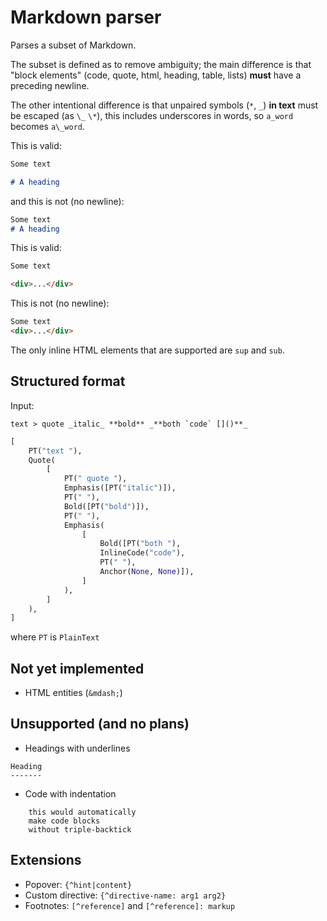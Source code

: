 # Markdown parser

Parses a subset of Markdown.

The subset is defined as to remove ambiguity; the main difference is that "block elements" (code, quote, html, heading, table, lists)
**must** have a preceding newline.

The other intentional difference is that unpaired symbols (`*`, `_`) **in text** must be escaped (as `\_` `\*`), this includes underscores in words, so `a_word` becomes `a\_word`.

This is valid:
```md
Some text

# A heading
```

and this is not (no newline):
```md
Some text
# A heading
```

This is valid:
```md
Some text

<div>...</div>
```

This is not (no newline):
```md
Some text
<div>...</div>
```

The only inline HTML elements that are supported are `sup` and `sub`.

## Structured format

Input:
```
text > quote _italic_ **bold** _**both `code` []()**_
```

```python
[
    PT("text "),
    Quote(
        [
            PT(" quote "),
            Emphasis([PT("italic")]),
            PT(" "),
            Bold([PT("bold")]),
            PT(" "),
            Emphasis(
                [
                    Bold([PT("both "),
                    InlineCode("code"),
                    PT(" "),
                    Anchor(None, None)]),
                ]
            ),
        ]
    ),
]
```
where `PT` is `PlainText`

## Not yet implemented

* HTML entities (`&mdash;`)

## Unsupported (and no plans)

* Headings with underlines
```
Heading
-------
```
* Code with indentation
```
    this would automatically
    make code blocks
    without triple-backtick
```

## Extensions

* Popover: `{^hint|content}`
* Custom directive: `{^directive-name: arg1 arg2}`
* Footnotes: `[^reference]` and `[^reference]: markup`

